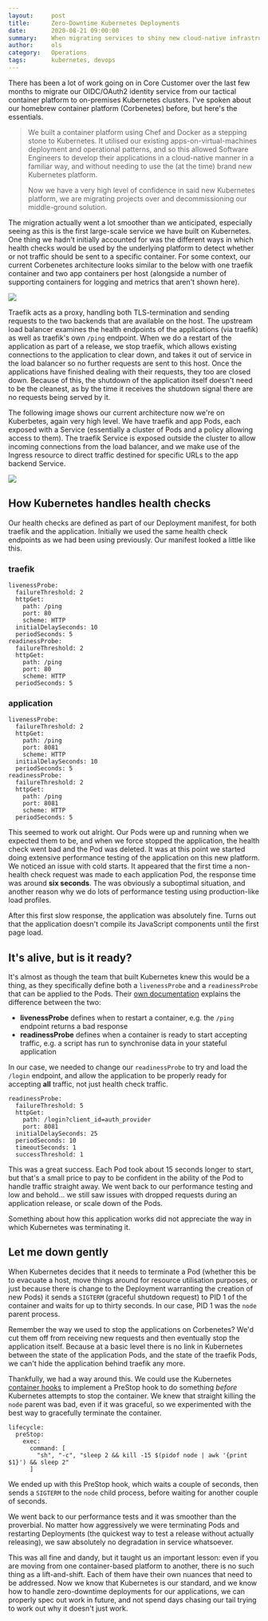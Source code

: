 ```yaml
---
layout:     post
title:      Zero-Downtime Kubernetes Deployments
date:       2020-08-21 09:00:00
summary:    When migrating services to shiny new cloud-native infrastructure, special care must be taken to ensure that releases that were zero-downtime continue to be so. When said service is the login system for your entire customer-facing product offering, a little **extra** effort is probably needed
author:     ols
category:   Operations
tags:       kubernetes, devops
---
```


There has been a lot of work going on in Core Customer over the last few months to migrate our OIDC/OAuth2 identity service from our tactical container platform to on-premises Kubernetes clusters. I've spoken about our homebrew container platform (Corbenetes) before, but here's the essentials.

> We built a container platform using Chef and Docker as a stepping stone to Kubernetes. It utilised our existing apps-on-virtual-machines deployment and operational patterns, and so this allowed Software Engineers to develop their applications in a cloud-native manner in a familiar way, and without needing to use the (at the time) brand new Kubernetes platform.
>
>Now we have a very high level of confidence in said new Kubernetes platform, we are migrating projects over and decommissioning our middle-ground solution.

The migration actually went a lot smoother than we anticipated, especially seeing as this is the first large-scale service we have built on Kubernetes. One thing we hadn't initially accounted for was the different ways in which health checks would be used by the underlying platform to detect whether or not traffic should be sent to a specific container. For some context, our current Corbenetes architecture looks similar to the below with one traefik container and two app containers per host (alongside a number of supporting containers for logging and metrics that aren't shown here).

![](/images/zero-downtime-kubernetes/corbenetes_architecture.png)

Traefik acts as a proxy, handling both TLS-termination and sending requests to the two backends that are available on the host. The upstream load balancer examines the health endpoints of the applications (via traefik) as well as traefik's own `/ping` endpoint. When we do a restart of the application as part of a release, we stop traefik, which allows existing connections to the application to clear down, and takes it out of service in the load balancer so no further requests are sent to this host. Once the applications have finished dealing with their requests, they too are closed down. Because of this, the shutdown of the application itself doesn't need to be the cleanest, as by the time it receives the shutdown signal there are no requests being served by it.

The following image shows our current architecture now we're on Kuberbetes, again very high level. We have traefik and app Pods, each exposed with a Service (essentially a cluster of Pods and a policy allowing access to them). The traefik Service is exposed outside the cluster to allow incoming connections from the load balancer, and we make use of the Ingress resource to direct traffic destined for specific URLs to the app backend Service.

![](/images/zero-downtime-kubernetes/kubernetes_architecture.png)

## How Kubernetes handles health checks

Our health checks are defined as part of our Deployment manifest, for both traefik and the application. Initially we used the same health check endpoints as we had been using previously. Our manifest looked a little like this.

### traefik

```
livenessProbe:
  failureThreshold: 2
  httpGet:
    path: /ping
    port: 80
    scheme: HTTP
  initialDelaySeconds: 10
  periodSeconds: 5
readinessProbe:
  failureThreshold: 2
  httpGet:
    path: /ping
    port: 80
    scheme: HTTP
  periodSeconds: 5
```

### application

```
livenessProbe:
  failureThreshold: 2
  httpGet:
    path: /ping
    port: 8081
    scheme: HTTP
  initialDelaySeconds: 10
  periodSeconds: 5
readinessProbe:
  failureThreshold: 2
  httpGet:
    path: /ping
    port: 8081
    scheme: HTTP
  periodSeconds: 5
```

This seemed to work out alright. Our Pods were up and running when we expected them to be, and when we force stopped the application, the health check went bad and the Pod was deleted. It was at this point we started doing extensive performance testing of the application on this new platform. We noticed an issue with cold starts. It appeared that the first time a non-health check request was made to each application Pod, the response time was around **six seconds**. The was obviously a suboptimal situation, and another reason why we do lots of performance testing using production-like load profiles. 

After this first slow response, the application was absolutely fine. Turns out that the application doesn't compile its JavaScript components until the first page load.

## It's alive, but is it ready?

It's almost as though the team that built Kubernetes knew this would be a thing, as they specifically define both a `livenessProbe` and a `readinessProbe` that can be applied to the Pods. Their [own documentation](https://kubernetes.io/docs/tasks/configure-pod-container/configure-liveness-readiness-startup-probes/) explains the difference between the two:

* **livenessProbe** defines when to restart a container, e.g. the `/ping` endpoint returns a bad response
* **readinessProbe** defines when a container is ready to start accepting traffic, e.g. a script has run to synchronise data in your stateful application

In our case, we needed to change our `readinessProbe` to try and load the `/login` endpoint, and allow the application to be properly ready for accepting **all** traffic, not just health check traffic.

```
readinessProbe:
  failureThreshold: 5
  httpGet:
    path: /login?client_id=auth_provider
    port: 8081
  initialDelaySeconds: 25
  periodSeconds: 10
  timeoutSeconds: 1
  successThreshold: 1
```

This was a great success. Each Pod took about 15 seconds longer to start, but that's a small price to pay to be confident in the ability of the Pod to handle traffic straight away. We went back to our performance testing and low and behold... we still saw issues with dropped requests during an application release, or scale down of the Pods.

Something about how this application works did not appreciate the way in which Kubernetes was terminating it.

## Let me down gently

When Kubernetes decides that it needs to terminate a Pod (whether this be to evacuate a host, move things around for resource utilisation purposes, or just because there is change to the Deployment warranting the creation of new Pods) it sends a `SIGTERM` (graceful shutdown request) to PID 1 of the container and waits for up to thirty seconds. In our case, PID 1 was the `node` parent process.

Remember the way we used to stop the applications on Corbenetes? We'd cut them off from receiving new requests and then eventually stop the application itself. Because at a basic level there is no link in Kubernetes between the state of the application Pods, and the state of the traefik Pods, we can't hide the application behind traefik any more.

Thankfully, we had a way around this. We could use the Kubernetes [container hooks](https://kubernetes.io/docs/concepts/containers/container-lifecycle-hooks/) to implement a PreStop hook to do something *before* Kubernetes attempts to stop the container. We knew that straight killing the `node` parent was bad, even if it was graceful, so we experimented with the best way to gracefully terminate the container.

```
lifecycle:
  preStop:
    exec:
      command: [
        "sh", "-c", "sleep 2 && kill -15 $(pidof node | awk '{print $1}') && sleep 2"
      ]
```

We ended up with this PreStop hook, which waits a couple of seconds, then sends a `SIGTERM` to the `node` child process, before waiting for another couple of seconds.

We went back to our performance tests and it was smoother than the proverbial. No matter how aggressively we were terminating Pods and restarting Deployments (the quickest way to test a release without actually releasing), we saw absolutely no degradation in service whatsoever.

This was all fine and dandy, but it taught us an important lesson: even if you are moving from one container-based platform to another, there is no such thing as a lift-and-shift. Each of them have their own nuances that need to be addressed. Now we know that Kubernetes is our standard, and we know how to handle zero-downtime deployments for our applications, we can properly spec out work in future, and not spend days chasing our tail trying to work out why it doesn't just work.
